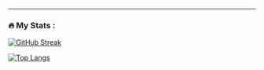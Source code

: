 ---

### :fire: My Stats :

[![GitHub Streak](http://github-readme-streak-stats.herokuapp.com?user=Valdemar-iatneh&theme=dark&background=000000)](https://git.io/streak-stats)

[![Top Langs](https://github-readme-stats.vercel.app/api/top-langs/?username=Valdemar-iatneh)](https://github.com/anuraghazra/github-readme-stats)
